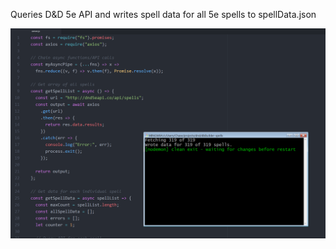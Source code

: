 Queries D&D 5e API and writes spell data for all 5e spells to spellData.json

![Screenshot of console](dndspells.png)
